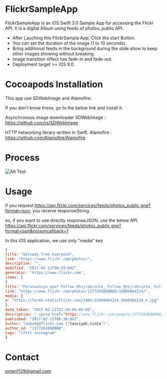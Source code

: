 # FlickrSampleApp

FlickrSampleApp is an iOS Swift 3.0 Sample App for accessing the Flickr API.
It is a digital Album using feeds of photos_public API.
- After Lauching this FlickrSample App, Click the start Button.
- You can set the duration of the image (1 to 10 seconds).
- Bring additional feeds in the background during the slide show to keep other images showing without breaking.
- Image transition effect has fade-in and fade-out.
- Deployment target >= iOS 9.0

# Cocoapods Installation

This app use SDWebImage and Alamofire.

If you don't know these, go to the below link and install it.

Asynchronous image downloader
SDWebImage : https://github.com/rs/SDWebImage

HTTP networking library written in Swift.
Alamofire : https://github.com/Alamofire/Alamofire

# Process

![Alt Test](https://github.com/potenn/FlickrSampleApp/blob/master/process.png)

# Usage

if you request https://api.flickr.com/services/feeds/photos_public.gne?format=json, you receive responseString.

so, if you want to use directly responseJSON, use the below API.
https://api.flickr.com/services/feeds/photos_public.gne?format=json&nojsoncallback=1

In this iOS application, we use only "media" key

```javascript
{
title: "Uploads from everyone",
link: "https://www.flickr.com/photos/",
description: "",
modified: "2017-02-12T06:38:04Z",
generator: "https://www.flickr.com",
items: [
{
title: "Perasaannya apa? Follow @hijrahcinta_ Follow @hijrahcinta_ Follow @hijrahcinta_",
link: "https://www.flickr.com/photos/137729389@N08/32009004224/",
media: {
m: "https://farm3.staticflickr.com/2405/32009004224_569056b219_m.jpg"
},
date_taken: "2017-02-11T22:38:04-08:00",
description: " <p><a href="https://www.flickr.com/people/137729389@N08/">tausiyah_cinta</a> posted a photo:</p> <p><a href="https://www.flickr.com/photos/137729389@N08/32009004224/" title="Perasaannya apa? Follow @hijrahcinta_ Follow @hijrahcinta_ Follow @hijrahcinta_"><img src="https://farm3.staticflickr.com/2405/32009004224_569056b219_m.jpg" width="240" height="240" alt="Perasaannya apa? Follow @hijrahcinta_ Follow @hijrahcinta_ Follow @hijrahcinta_" /></a></p> <p>via Instagram <a href="http://ift.tt/2kGn4Wb" rel="nofollow">ift.tt/2kGn4Wb</a> <a href="http://ift.tt/2f12zSN" rel="nofollow">ift.tt/2f12zSN</a></p>",
published: "2017-02-12T06:38:04Z",
author: "nobody@flickr.com ("tausiyah_cinta")",
author_id: "137729389@N08",
tags: "ifttt instagram"
}
```
# Contact
  poten1129@gmail.com
  
